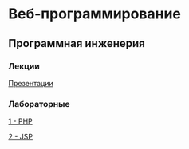 # Веб-программирование
## Программная инженерия
### Лекции
[Презентации](https://github.com/VeraKasianenko/Web_programming_SE/tree/main/lectures)

### Лабораторные
[1 - PHP](https://github.com/VeraKasianenko/Web_programming_SE/tree/main/lab1)

[2 - JSP](https://github.com/VeraKasianenko/Web_programming_SE/tree/main/lab2)